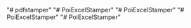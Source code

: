 "# pdfstamper" 
"# PoiExcelStamper" 
"# PoiExcelStamper" 
"# PoiExcelStamper" 
"# PoiExcelStamper" 
